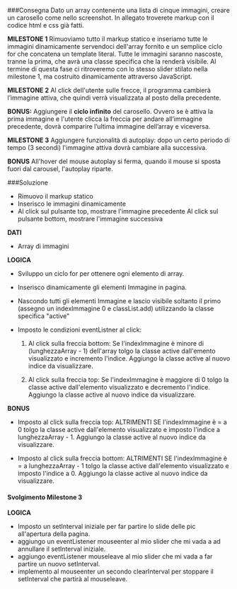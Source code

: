 ###Consegna
Dato un array contenente una lista di cinque immagini, creare un carosello come nello screenshot.
In allegato troverete markup con il codice html e css già fatti.

**MILESTONE 1**
Rimuoviamo tutto il markup statico e inseriamo tutte le immagini dinamicamente servendoci dell'array fornito e un semplice ciclo for che concatena un template literal.
Tutte le immagini saranno nascoste, tranne la prima, che avrà una classe specifica che la renderà visibile.
Al termine di questa fase ci ritroveremo con lo stesso slider stilato nella milestone 1, ma costruito dinamicamente attraverso JavaScript.

**MILESTONE 2**
Al click dell'utente sulle frecce, il programma cambierà l’immagine attiva, che quindi verrà visualizzata al posto della precedente.

**BONUS:**
Aggiungere il **ciclo infinito** del carosello. Ovvero se è attiva la prima immagine e l'utente clicca la freccia per andare all’immagine precedente, dovrà comparire l’ultima immagine dell’array e viceversa.

**MILESTONE 3**
Aggiungere funzionalità di autoplay: dopo un certo periodo di tempo (3 secondi) l'immagine attiva dovrà cambiare alla successiva.

**BONUS**
All'hover del mouse autoplay si ferma, quando il mouse si sposta fuori dal carousel, l'autoplay riparte.

###Soluzione
- Rimuovo il markup statico
- Inserisco le immagini dinamicamente
- Al click sul pulsante top, mostrare l'immagine precedente
Al click sul pulsante bottom, mostrare l'immagine successiva

**DATI**
- Array di immagini

**LOGICA**
- Sviluppo un ciclo for per ottenere ogni elemento di array.
- Inserisco dinamicamente gli elementi Immagine in pagina.
- Nascondo tutti gli elementi Immagine e lascio visibile soltanto il primo (assegno un indexImmagine 0 e classList.add) utilizzando la classe specifica "active"

- Imposto le condizioni eventListner al click:
    1. Al click sulla freccia bottom:
    Se l'indexImmagine è minore di (lunghezzaArray - 1) dell'array tolgo la classe active dall'emento visualizzato e incremento l'indice. Aggiungo la classe active al nuovo indice da visualizzare.

    2. Al click sulla freccia top:
    Se l'indexImmagine è maggiore di 0 tolgo la classe active dall'elemento visualizzato e decremento l'indice. Aggiungo la classe active al nuovo indice da visualizzare.

**BONUS**
- Imposto al click sulla freccia top: 
    ALTRIMENTI SE l'indexImmagine è = a 0 tolgo la classe active dall'elemento visualizzato e imposto l'indice a lunghezzaArray - 1. Aggiungo la classe active al nuovo indice da visualizzare.

- Imposto al click sulla freccia bottom:
    ALTRIMENTI SE l'indexImmagine è = a lunghezzaArray - 1 tolgo la classe active dall'elemento visualizzato e imposto l'indice a 0. Aggiungo la classe active al nuovo indice da visualizzare.


#### Svolgimento Milestone 3
**LOGICA**
- Imposto un setInterval iniziale per far partire lo slide delle pic all'apertura della pagina.
- aggiungo un eventListener mouseenter al mio slider che mi vada a ad annullare il setInterval iniziale.
- aggiungo eventListener mouseleave al mio slider che mi vada a far partire un nuovo setInterval.
- implemento al mouseenter un secondo clearInterval per stoppare il setInterval che partirà al mouseleave.